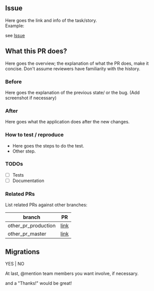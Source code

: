 ## Issue

Here goes the link and info of the task/story.  
Example:

see [Issue](link())


## What this PR does?

Here goes the overview; the explanation of what the PR does, make it concise.  Don't assume reviewers have familiarity with the history.


### Before 

Here goes the explanation of the previous state/ or the bug.
(Add screenshot if necessary)

### After

Here goes what the application does after the new changes.

### How to test / reproduce

- Here goes the steps to do the test.
- Other step.

### TODOs
- [ ] Tests
- [ ] Documentation

### Related PRs
List related PRs against other branches:

branch | PR
------ | ------
other_pr_production | [link]()
other_pr_master | [link]()

## Migrations

YES | NO


At last, @mention team members you want involve, if necessary.

and a "Thanks!" would be great! 
